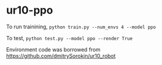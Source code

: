 # ur10-ppo


To run trainining, 
`python train.py --num_envs 4 --model ppo`

To test, 
`python test.py --model ppo --render True`


Environment code was borrowed from https://github.com/dmitrySorokin/ur10_robot
